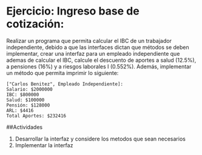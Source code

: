 # Ejercicio: Ingreso base de cotización:

Realizar un programa que permita calcular el IBC de un trabajador independiente, debido a que las interfaces dictan que métodos se deben implementar, crear una interfaz para un empleado independiente que ademas de calcular el IBC, calcule el descuento de aportes a salud (12.5%), a pensiones (16%) y a riesgos laborales I (0.552%). Además, implementar un método que permita imprimir lo siguiente:

```
["Carlos Benitez", Empleado Independiente]:
Salario: $2000000
IBC: $800000
Salud: $100000
Pensión: $128000
ARL: $4416
Total Aportes: $232416
```

##Actividades
1. Desarrollar la interfaz y considere los metodos que sean necesarios
2. Implementar la interfaz
